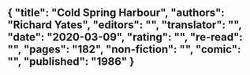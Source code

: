 {
 "title": "Cold Spring Harbour",
 "authors": "Richard Yates",
 "editors": "",
 "translator": "",
 "date": "2020-03-09",
 "rating": "",
 "re-read": "",
 "pages": "182",
 "non-fiction": "",
 "comic": "",
 "published": "1986"
}
---

